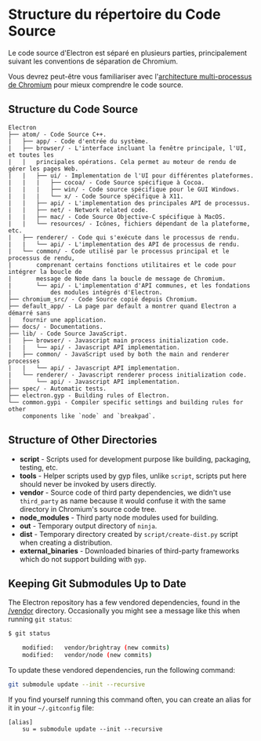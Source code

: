 # Structure du répertoire du Code Source

Le code source d'Electron est séparé en plusieurs parties, principalement suivant les conventions de séparation de Chromium.

Vous devrez peut-être vous familiariser avec l'[architecture multi-processus de Chromium](http://dev.chromium.org/developers/design-documents/multi-process-architecture) pour mieux comprendre le code source.

## Structure du Code Source

    Electron
    ├── atom/ - Code Source C++.
    |   ├── app/ - Code d'entrée du système.
    |   ├── browser/ - L'interface incluant la fenêtre principale, l'UI, et toutes les
    |   |   principales opérations. Cela permet au moteur de rendu de gérer les pages Web.
    |   |   ├── ui/ - Implementation de l'UI pour différentes plateformes.
    |   |   |   ├── cocoa/ - Code Source spécifique à Cocoa.
    |   |   |   ├── win/ - Code source spécifique pour le GUI Windows.
    |   |   |   └── x/ - Code Source spécifique à X11.
    |   |   ├── api/ - L'implementation des principales API de processus.
    |   |   ├── net/ - Network related code.
    |   |   ├── mac/ - Code Source Objective-C spécifique à MacOS.
    |   |   └── resources/ - Icônes, fichiers dépendant de la plateforme, etc.
    |   ├── renderer/ - Code qui s'exécute dans le processus de rendu.
    |   |   └── api/ - L'implementation des API de processus de rendu.
    |   └── common/ - Code utilisé par le processus principal et le processus de rendu,
    |       comprenant certains fonctions utilitaires et le code pour intégrer la boucle de
    |       message de Node dans la boucle de message de Chromium.
    |       └── api/ - L'implementation d'API communes, et les fondations
    |           des modules intégrés d'Electron.
    ├── chromium_src/ - Code Source copié depuis Chromium.
    ├── default_app/ - La page par default a montrer quand Electron a démarré sans
    |   fournir une application.
    ├── docs/ - Documentations.
    ├── lib/ - Code Source JavaScript.
    |   ├── browser/ - Javascript main process initialization code.
    |   |   └── api/ - Javascript API implementation.
    |   ├── common/ - JavaScript used by both the main and renderer processes
    |   |   └── api/ - Javascript API implementation.
    |   └── renderer/ - Javascript renderer process initialization code.
    |       └── api/ - Javascript API implementation.
    ├── spec/ - Automatic tests.
    ├── electron.gyp - Building rules of Electron.
    └── common.gypi - Compiler specific settings and building rules for other
        components like `node` and `breakpad`.
    

## Structure of Other Directories

* **script** - Scripts used for development purpose like building, packaging, testing, etc.
* **tools** - Helper scripts used by gyp files, unlike `script`, scripts put here should never be invoked by users directly.
* **vendor** - Source code of third party dependencies, we didn't use `third_party` as name because it would confuse it with the same directory in Chromium's source code tree.
* **node_modules** - Third party node modules used for building.
* **out** - Temporary output directory of `ninja`.
* **dist** - Temporary directory created by `script/create-dist.py` script when creating a distribution.
* **external_binaries** - Downloaded binaries of third-party frameworks which do not support building with `gyp`.

## Keeping Git Submodules Up to Date

The Electron repository has a few vendored dependencies, found in the [/vendor](https://github.com/electron/electron/tree/master/vendor) directory. Occasionally you might see a message like this when running `git status`:

```sh
$ git status

    modified:   vendor/brightray (new commits)
    modified:   vendor/node (new commits)
```

To update these vendored dependencies, run the following command:

```sh
git submodule update --init --recursive
```

If you find yourself running this command often, you can create an alias for it in your `~/.gitconfig` file:

    [alias]
        su = submodule update --init --recursive